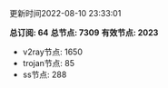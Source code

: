 更新时间2022-08-10 23:33:01

**总订阅: 64**
**总节点: 7309**
**有效节点: 2023**
- v2ray节点: 1650
- trojan节点: 85
- ss节点: 288

